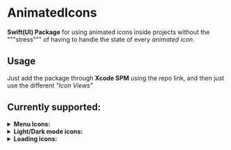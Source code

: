 # AnimatedIcons

<b>Swift(UI) Package</b> for using animated icons inside projects without the """stress""" of having to handle the state of every _animated icon_.

## Usage
Just add the package through **Xcode SPM** using the repo link, and then just use the different _"Icon Views"_

## Currently supported:

<details>
<summary><b>Menu Icons:</b></summary>
    <ul>
        <li>
            <details>
                <summary>MoreVert-Cross Animated Icon</summary>Parameters list:
                <ul>
                    <li> <b>isSelected</b>: state handle value </li>
                        <ul>
                            <li> <b>true</b> state -> cross icon </li>
                            <li> <b>false</b> state -> horizontal more dots icon </li>
                        </ul>
                    <li><b>size</b>: icon size </li>
                    <li><b>duration</b>: animation duration </li>
                    <li><b>{dots, cross}color</b>: color for each category in-between <i>{}</i> </li>
                </ul>
            </details>
        </li>
        <li>
            <details>
                <summary>MoreHor-Cross Animated Icon</summary>Parameters list:
                <ul>
                    <li> <b>isSelected</b>: state handle value
                    <ul>
                        <li> <b>true</b> state -> cross icon</li>
                        <li> <b>false</b> state -> horizontal more dots icon</li>
                    </ul>
                    </li>
                    <li> <b>size</b>: icon size </li>
                    <li> <b>duration</b>: animation duration </li>
                    <li> <b>{dots, cross}color</b>: color for each category in-between <i>{}</i> </li>
                </ul>
            </details>
        </li>
        <li>
            <details>
                <summary>Add-Cross Animated Icon</summary>Parameters list:
                <ul>
                <li> <b>isSelected</b>: state handle value:
                    <ul>
                    <li> <b>true</b> state -> cross icon</li>
                    <li> <b>false</b> state -> add icon</li>
                    </ul>
                </li>
                <li> <b>size</b>: icon size </li>
                <li> <b>duration</b>: animation duration</li>
                <li> <b>plusColor</b>: plus icon color</li>
                <li> <b>crossColor</b>: cross icon color</li>
                </ul>
            </details>
        </li>
        <li> 
            <details  >
                <summary>BurgerMenu_Cross Icon</summary>Parameters list:
                <ul>
                    <li> <b>menuState</b>: state handle value
                    <ul>
                        <li> <b>true</b> state -> cross icon</li>
                        <li> <b>false</b> state -> burger icon</li>
                    </ul>
                    </li>
                    <li> <b>size</b>: icon size</li>
                    <li> <b>{burger, cross}Color</b>: color of the specified icon in-between <i>{}</i> </li>
                    <li> <b>duration</b>: animation duration</li>
                    <li> <b>isRounded</b>: rounded line-caps flag</li>
                </ul>
            </details>
        </li>
        <li> 
            <details>
                <summary>BurgerMenu_BackArrow Icon</summary>Parameters list:
                <ul>
                    <li> <b>menuState</b>: state handle value
                    <ul>
                        <li> <b>true</b> state -> back arrow icon</li>
                        <li> <b>false</b> state -> burger icon</li>
                    </ul>
                    </li>
                    <li> <b>size</b>: icon size</li>
                    <li> <b>{burger,arrow}Color</b>: color of the specified icon in-between <i>{}</i> </li>
                    <li> <b>duration</b>: animation duration</li>
                </ul>
            </details>
        </li>
        <li> 
            <details>
                <summary>Chevron Rotation Icon</summary>Parameters list:
                <ul>
                    <li> <b>isSelected</b>: state handle value</li>
                    <li> <b>size</b>: icon size</li>
                    <li> <b>duration</b>: animation duration</li>
                    <li> <b>from</b>: starting rotation of the chevron</li>
                </ul>
            </details>
        </li>
        <li> 
            <details>
                <summary>List_Gird Icon</summary>Parameters list:
                <ul>
                    <li> <b>isList</b>: state handle value</li>
                    <li> <b>size</b>: icon size</li>
                    <li> <b>color</b>: icon color</li>
                    <li> <b>duration</b>: animation duration</li>
                </ul>
            </details>
        </li>
    </ul>
</details>
<details>
<summary><b>Light/Dark mode icons:</b> </summary>
    <ul>
        <li>
        <details>
            <summary>Sun-Moon icon</summary>Parameters list:
            <ul>
                <li> <b>isSun</b>: state handle value</li>
                <li> <b>size</b>: icon size</li>
                <li> <b>duration</b>: animation duration</li>
                <li> <b>{sun, moon}Color</b>: color of the indicated icon</li>
                <li> <b>sunRayShape</b>: enum value for sun ray shape ( circle, roundedRectangle, triangle)</li>
                <li> <b>bouncy</b>: is the animation bouncy?</li>
            </ul>
        </details>
        </li>
        <li>
        <details>
            <summary>LightBulb icon</summary>Parameters list:
            <ul>
                <li> <b>isSelected</b>: state handle value</li>
                <li> <b>size</b>: icon size</li>
                <li> <b>onColor</b>: color for **isSelected = _true_**</li>
                <li> <b>offColor</b>:color for **isSelected = _false_**</li>
                <li> <b>duration</b>: animation duration</li>
            </ul>
        </details>
        </li>
    </ul>
</details>
<details>
    <summary><b>Loading icons:</b></summary>
    <ul>
        <li>
        <details>
        <summary> Spinners </summary>
        <!--- SPINNERS BEGIN  -->
            <ul>
                <li>
                <details>
                    <summary>Spinner:</summary>Parameters list:
                    <ul>
                        <li> <b>loadingAmount</b>: spinner "drawed" amount (from 10 to 340, degrees format)</li>
                        <li> <b>size</b>: icon size</li>
                        <li> <b>color</b>: icon color</li>
                        <li> <b>ringBackgroundColor</b>: background color of the ring (<i>if needed</i>)</li>
                        <li> <b>isRounded</b>: are lineCaps rounded?</li>
                        <li> <b>rotationDuration</b>: time in <b>**seconds**</b> of a single rotation</li>
                    </ul>
                </details>
                </li>
                <li>
                <details>
                    <summary>GrowingDotsSpinner:</summary>Parameters list:
                    <ul>
                        <li> <b>size</b>: icon size</li>
                        <li> <b>color</b>: icon color</li>
                        <li> <b>minDotScale</b>: minimum scale value for the dot scaling animation</li>
                        <li> <b>maxDotScale</b>: maximum scale value for the dot scaling animation</li>
                        <li> <b>rotationSpeed</b>: rotation speed value to adjuste icon rotation speed</li>
                        <li> <b>dotDistance</b>: value in <b>**degrees**</b> that indicates the distance between dots on the perimeter of the circle of radius <i>size / 2</i></li>
                    </ul>
                </details>
                </li>
                <li>
                <details>
                    <summary>GrowingSpinner:</summary>Parameters list:
                    <ul>
                        <li> <b>size</b>: icon size</li>
                        <li> <b>spinnerColor</b>: spinner ring color</li>
                        <li> <b>spinnerBgColor</b>: spinner background ring color</li>
                        <li> <b>rotationDuration</b>: duration time of a single rotation, in <b>**seconds**</b></li>
                    </ul>
                </details>
                </li>
                <li>
                <details>
                    <summary>DisappearingDotsSpinner:</summary>Parameters list:
                    <ul>
                        <li> <b>size</b>: icon size</li>
                        <li> <b>color</b>: icon color</li>
                        <li> <b>dotsDistance</b>: value in <b>**degrees**</b> that indicates the distance between dots on the perimeter of the circle of radius <i>size / 2</i></li>
                    </ul>
                </details>
                </li>
            </ul>
        </details>
        <!--- SPINNERS END -->
        </li>
        <li>
        <details>
        <summary> Dots </summary>
        <!--- DOTS START -->
            <ul>
                <li>
                <details>
                    <summary>BouncyDots:</summary>Parameters list:
                    <ul>
                        <li> <b>size</b>: icon size</li>
                        <li> <b>color</b>: icon color</li>
                        <li> 
                            <b>dotsShape</b>: shape of the dots, currently supported
                            <ul>
                                <li>circle</li>
                                <li>rectangle</li>
                                <li>roundedRectangle</li>
                                <li>trinangle</li>
                                <li>star</li>
                            </ul>
                        </li>
                    </ul>
                </details>
                </li>
                <li>
                <details>
                    <summary>DisappearingDots:</summary>Parameters list:
                    <ul>
                        <li> <b>size</b>: icon size </li>
                        <li> <b>color</b>: icon color</li>
                        <li> 
                            <b>dotsShape</b>: shape of the dots, currently supported
                            <ul>
                                <li>circle</li>
                                <li>rectangle</li>
                                <li>roundedRectangle</li>
                                <li>trinangle</li>
                                <li>star</li>
                            </ul>
                        </li>
                    </ul>
                </details>
                </li>
                <li>
                <details>
                    <summary>MovingDots:</summary>Parameters list:
                    <ul>
                        <li> <b>size</b>: icon size</li>
                        <li> <b>color</b>: icon color</li>
                        <li> 
                            <b>dotsShape</b>: shape of the dots, currently supported
                            <ul>
                                <li>circle</li>
                                <li>rectangle</li>
                                <li>roundedRectangle</li>
                                <li>trinangle</li>
                                <li>star</li>
                            </ul>
                        </li>
                        <li> <b>animationDuration</b>: duration in **seconds** of a single animation iteration </li>
                        <li> <b>animationDelay</b>: delay in **seconds** between animation completions</li>
                    </ul>
                </details>
                </li>
                <li>
                <details>
                    <summary>RotatingDots:</summary>Parameters list:
                    <ul>
                        <li> <b>size</b>: icon size</li>
                        <li> <b>color</b>: icon color</li>
                        <li> 
                            <b>dotsShape</b>: shape of the dots, currently supported
                            <ul>
                                <li>circle</li>
                                <li>rectangle</li>
                                <li>roundedRectangle</li>
                                <li>trinangle</li>
                                <li>star</li>
                            </ul>
                        </li>
                        <li> <b>animationDuration</b>: duration in **seconds** of a single animation iteration </li>
                        <li> <b>animationDelay</b>: delay in **seconds** between animation completions</li>
                    </ul>
                </details>
                </li>
                <li>
                <details>
                    <summary>GrowingDots:</summary>Parameters list:
                    <ul>
                        <li> <b>size</b>: icon size</li>
                        <li> <b>color</b>: icon color</li>
                        <li> 
                            <b>dotsShape</b>: shape of the dots, currently supported
                            <ul>
                                <li>circle</li>
                                <li>rectangle</li>
                                <li>roundedRectangle</li>
                                <li>trinangle</li>
                                <li>star</li>
                            </ul>
                        </li>
                        <li> <b>fromLeftToRight</b>: if the animation goes from left to right, or just outside dots in sync and then inside</li>
                        <li> <b>duration</b>: duration in **seconds** of a single animation iteration </li>
                    </ul>
                </details>
                </li>
            </ul>
        <!--- DOTS END -->
        </details>
        </li>
        <li>
        <details>
        <summary> Rects </summary>
        <!--- RECTS START -->
            <ul>
                <li>
                <details>
                    <summary>DisappearingRects:</summary>Parameters list:
                    <ul>
                        <li> <b>size</b>: icon size</li>
                        <li> <b>color</b>: icon color</li>
                        <li> <b>duration</b>: opacity transition duration in **seconds** </li>
                        <li> <b>delay</b>: delay between two cycles of an opacity transition </li>
                    </ul>
                </details>
                </li>
                <li>
                <details>
                    <summary>GrowingRects:</summary>Parameters list:
                    <ul>
                        <li> <b>size</b>: icon size</li>
                        <li> <b>color</b>: icon color</li>
                        <li> <b>duration</b>: growing animation duration, in **seconds**</li>
                        <li> <b>delay</b>: delay between growing animations, in **seconds**</li>
                    </ul>
                </details>
                </li>
                <li>
                <details>
                    <summary>PulsingSquares:</summary>Parameters list:
                    <ul>
                        <li> <b>cornerRadius</b>: percentage amount to apply for making the squares with rounded corners **(0.0 -> square; >0.5 -> circle)**</li>
                        <li> <b>size</b>: icon size</li>
                        <li> <b>color</b>: icon color</li>
                        <li> <b>duration</b>: animation duration, in **seconds**</li>
                        <li> <b>delay</b>: delay between the completion of the animations, in **seconds**</li>
                    </ul>
                </details>
                </li>
                <li>
                <details>
                    <summary>MovingSquares:</summary>Parameters list:
                    <ul>
                        <li> <b>cornerRadius</b>: percentage amount of the corner radius of a single square, **(0 -> square, >0.5 -> circle)**</li>
                        <li> <b>size</b>: icon size</li>
                        <li> <b>color</b>: icon color</li>
                        <li> <b>duration</b>: single movement duration, in **seconds**</li>
                        <li> <b>squareNumbers</b>: numbers of the squares present in the icon (**cases**: Two, Three)</li>
                    </ul>
                </details>
                </li>
            </ul>
        <!--- RECTS END -->
        </details>
        </li>
    </ul>
</details>
